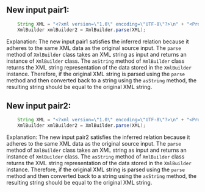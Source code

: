 ## New input pair1:
```java
    String XML = "<?xml version=\"1.0\" encoding=\"UTF-8\"?>\n" + "<Projects>\n" + "  <underscore-java language=\"Java\" scm=\"SVN\">\n" + "    <Location type=\"URL\">https://github.com/javadev/underscore-java/</Location>\n" + "  </underscore-java>\n" + "  <JetS3t language=\"Java\" scm=\"CVS\">\n" + "    <Location type=\"URL\">https://jets3t.s3.amazonaws.com/index.html</Location>\n" + "  </JetS3t>\n" + "</Projects>";
    XmlBuilder xmlBuilder2 = XmlBuilder.parse(XML);
```
Explanation: The new input pair1 satisfies the inferred relation because it adheres to the same XML data as the original source input. The `parse` method of `XmlBuilder` class takes an XML string as input and returns an instance of `XmlBuilder` class. The `asString` method of `XmlBuilder` class returns the XML string representation of the data stored in the `XmlBuilder` instance. Therefore, if the original XML string is parsed using the `parse` method and then converted back to a string using the `asString` method, the resulting string should be equal to the original XML string.

## New input pair2:
```java
    String XML = "<?xml version=\"1.0\" encoding=\"UTF-8\"?>\n" + "<Projects>\n" + "  <underscore-java language=\"Java\" scm=\"SVN\">\n" + "    <Location type=\"URL\">https://github.com/javadev/underscore-java/</Location>\n" + "  </underscore-java>\n" + "  <JetS3t language=\"Java\" scm=\"CVS\">\n" + "    <Location type=\"URL\">https://jets3t.s3.amazonaws.com/index.html</Location>\n" + "  </JetS3t>\n" + "</Projects>";
    XmlBuilder xmlBuilder2 = XmlBuilder.parse(XML);
```
Explanation: The new input pair2 satisfies the inferred relation because it adheres to the same XML data as the original source input. The `parse` method of `XmlBuilder` class takes an XML string as input and returns an instance of `XmlBuilder` class. The `asString` method of `XmlBuilder` class returns the XML string representation of the data stored in the `XmlBuilder` instance. Therefore, if the original XML string is parsed using the `parse` method and then converted back to a string using the `asString` method, the resulting string should be equal to the original XML string.
